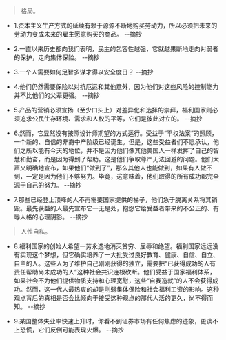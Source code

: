 >格局。

- 1.资本主义生产方式的延续有赖于源源不断地购买劳动力，所以必须把未来的劳动力变成未来的雇主愿意购买的商品。 --摘抄

- 2.一直以来历史都向我们表明，民主的包容性越强，它就越果断地走向对弱者的保护，走向集体保险。 --摘抄

- 3.一个人需要如何足智多谋才得以安全度日？ --摘抄

- 4.他们仍然需要保险以对抗厄运和其他意外，因为他们对这些风险的控制能力并不比他们的父辈更强。 --摘抄

- 5.产品的营销必须宣扬（至少口头上）对差异化和选择的崇拜，福利国家则必须追求公民生存环境、需求和人权的平等，它们是彼此对立的。 --摘抄

- 6.然而，它显然没有按照设计师期望的方式运行。受益于“平权法案”的照顾，一个新的、自信的非裔中产阶级已经诞生。但是，这些受益者们不愿承认，他们之所以能有今天的地位，并不是因为他们像其他美国人一样发挥了自己的智慧和勤奋，而是因为得到了帮助。这是他们争取尊严无法回避的问题。他们大声又明确地宣布，如果他们“做到了”，那么其他人也能做到，如果有人做不到，一定是因为他们不够努力。毕竟，这意味着，他们取得的所有成功都完全源于自己的努力。 --摘抄

- 7.那些已经登上顶峰的人不再需要国家提供的梯子，他们急于脱离关系将其销毁。最先获益的人最先宣布它一无是处，抱怨它给受益者带来的不公正的、有辱人格的心理阴影。 --摘抄

>人性自私。

- 8.福利国家的创始人希望一劳永逸地消灭贫穷、屈辱和绝望。福利国家远远没有实现这个梦想，但它确实培养了一大批受过良好教育、健康、自信、自立、自主的人。这些人为了维护自己刚刚获得的独立，需要把“已获得成功的人有责任帮助尚未成功的人”这种社会共识连根砍断。他们受益于国家福利体系，如果社会不为他们提供物质支持和心理宽慰，这些“自我造就”的人不会获得成功。然而，这一代人最热衷的却是削弱集体保险和社会福利工资的影响。这种观点背后的真相是否会比倾向于接受这种观点的那代人活的更久，尚不得而知。 --摘抄

- 9.某国整体失业率快速上升时，你看不到证券市场有任何焦虑的迹象，更谈不上恐慌，它们反倒可能表现火爆。 --摘抄
